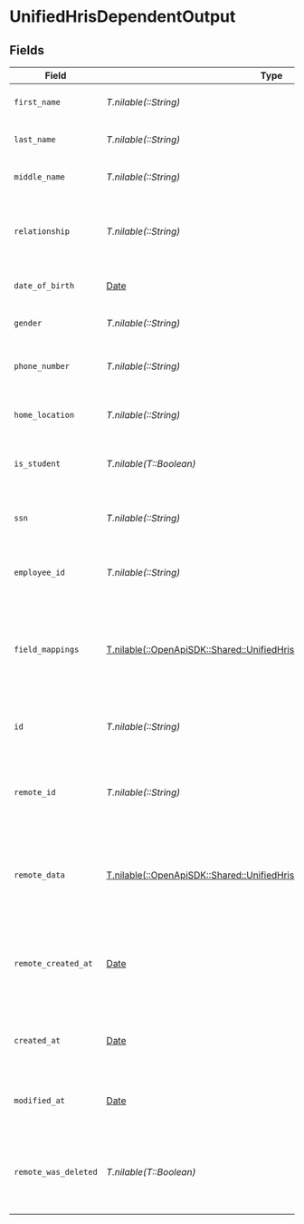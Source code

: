 # UnifiedHrisDependentOutput


## Fields

| Field                                                                                                                                      | Type                                                                                                                                       | Required                                                                                                                                   | Description                                                                                                                                | Example                                                                                                                                    |
| ------------------------------------------------------------------------------------------------------------------------------------------ | ------------------------------------------------------------------------------------------------------------------------------------------ | ------------------------------------------------------------------------------------------------------------------------------------------ | ------------------------------------------------------------------------------------------------------------------------------------------ | ------------------------------------------------------------------------------------------------------------------------------------------ |
| `first_name`                                                                                                                               | *T.nilable(::String)*                                                                                                                      | :heavy_minus_sign:                                                                                                                         | The first name of the dependent                                                                                                            | John                                                                                                                                       |
| `last_name`                                                                                                                                | *T.nilable(::String)*                                                                                                                      | :heavy_minus_sign:                                                                                                                         | The last name of the dependent                                                                                                             | Doe                                                                                                                                        |
| `middle_name`                                                                                                                              | *T.nilable(::String)*                                                                                                                      | :heavy_minus_sign:                                                                                                                         | The middle name of the dependent                                                                                                           | Michael                                                                                                                                    |
| `relationship`                                                                                                                             | *T.nilable(::String)*                                                                                                                      | :heavy_minus_sign:                                                                                                                         | The relationship of the dependent to the employee                                                                                          | CHILD                                                                                                                                      |
| `date_of_birth`                                                                                                                            | [Date](https://ruby-doc.org/stdlib-2.6.1/libdoc/date/rdoc/Date.html)                                                                       | :heavy_minus_sign:                                                                                                                         | The date of birth of the dependent                                                                                                         | 2020-01-01                                                                                                                                 |
| `gender`                                                                                                                                   | *T.nilable(::String)*                                                                                                                      | :heavy_minus_sign:                                                                                                                         | The gender of the dependent                                                                                                                | MALE                                                                                                                                       |
| `phone_number`                                                                                                                             | *T.nilable(::String)*                                                                                                                      | :heavy_minus_sign:                                                                                                                         | The phone number of the dependent                                                                                                          | +1234567890                                                                                                                                |
| `home_location`                                                                                                                            | *T.nilable(::String)*                                                                                                                      | :heavy_minus_sign:                                                                                                                         | The UUID of the home location                                                                                                              | 801f9ede-c698-4e66-a7fc-48d19eebaa4f                                                                                                       |
| `is_student`                                                                                                                               | *T.nilable(T::Boolean)*                                                                                                                    | :heavy_minus_sign:                                                                                                                         | Indicates if the dependent is a student                                                                                                    | true                                                                                                                                       |
| `ssn`                                                                                                                                      | *T.nilable(::String)*                                                                                                                      | :heavy_minus_sign:                                                                                                                         | The Social Security Number of the dependent                                                                                                | 123-45-6789                                                                                                                                |
| `employee_id`                                                                                                                              | *T.nilable(::String)*                                                                                                                      | :heavy_minus_sign:                                                                                                                         | The UUID of the associated employee                                                                                                        | 801f9ede-c698-4e66-a7fc-48d19eebaa4f                                                                                                       |
| `field_mappings`                                                                                                                           | [T.nilable(::OpenApiSDK::Shared::UnifiedHrisDependentOutputFieldMappings)](../../models/shared/unifiedhrisdependentoutputfieldmappings.md) | :heavy_minus_sign:                                                                                                                         | The custom field mappings of the object between the remote 3rd party & Panora                                                              | {<br/>"custom_field_1": "value1",<br/>"custom_field_2": "value2"<br/>}                                                                     |
| `id`                                                                                                                                       | *T.nilable(::String)*                                                                                                                      | :heavy_minus_sign:                                                                                                                         | The UUID of the dependent record                                                                                                           | 801f9ede-c698-4e66-a7fc-48d19eebaa4f                                                                                                       |
| `remote_id`                                                                                                                                | *T.nilable(::String)*                                                                                                                      | :heavy_minus_sign:                                                                                                                         | The remote ID of the dependent in the context of the 3rd Party                                                                             | dependent_1234                                                                                                                             |
| `remote_data`                                                                                                                              | [T.nilable(::OpenApiSDK::Shared::UnifiedHrisDependentOutputRemoteData)](../../models/shared/unifiedhrisdependentoutputremotedata.md)       | :heavy_minus_sign:                                                                                                                         | The remote data of the dependent in the context of the 3rd Party                                                                           | {<br/>"raw_data": {<br/>"additional_field": "some value"<br/>}<br/>}                                                                       |
| `remote_created_at`                                                                                                                        | [Date](https://ruby-doc.org/stdlib-2.6.1/libdoc/date/rdoc/Date.html)                                                                       | :heavy_minus_sign:                                                                                                                         | The date when the dependent was created in the 3rd party system                                                                            | 2024-10-01T12:00:00Z                                                                                                                       |
| `created_at`                                                                                                                               | [Date](https://ruby-doc.org/stdlib-2.6.1/libdoc/date/rdoc/Date.html)                                                                       | :heavy_minus_sign:                                                                                                                         | The created date of the dependent record                                                                                                   | 2024-10-01T12:00:00Z                                                                                                                       |
| `modified_at`                                                                                                                              | [Date](https://ruby-doc.org/stdlib-2.6.1/libdoc/date/rdoc/Date.html)                                                                       | :heavy_minus_sign:                                                                                                                         | The last modified date of the dependent record                                                                                             | 2024-10-01T12:00:00Z                                                                                                                       |
| `remote_was_deleted`                                                                                                                       | *T.nilable(T::Boolean)*                                                                                                                    | :heavy_minus_sign:                                                                                                                         | Indicates if the dependent was deleted in the remote system                                                                                | false                                                                                                                                      |
